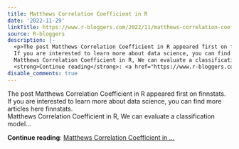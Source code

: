 ```yaml
---
title: Matthews Correlation Coefficient in R
date: '2022-11-29'
linkTitle: https://www.r-bloggers.com/2022/11/matthews-correlation-coefficient-in-r/
source: R-bloggers
description: |-
  <p>The post Matthews Correlation Coefficient in R appeared first on finnstats.<br />
  If you are interested to learn more about data science, you can find more articles here finnstats.<br />
  Matthews Correlation Coefficient in R, We can evaluate a classification model...</p>
  <strong>Continue reading</strong>: <a href="https://www.r-bloggers.com/2022/11/matthews-correlation-coefficient-in-r/">Matthews Correlation Coefficient in ...
disable_comments: true
---
```

<p>The post Matthews Correlation Coefficient in R appeared first on finnstats.<br />
If you are interested to learn more about data science, you can find more articles here finnstats.<br />
Matthews Correlation Coefficient in R, We can evaluate a classification model...</p>
<strong>Continue reading</strong>: <a href="https://www.r-bloggers.com/2022/11/matthews-correlation-coefficient-in-r/">Matthews Correlation Coefficient in ...